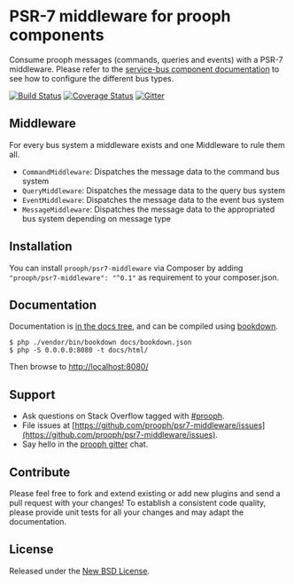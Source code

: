 # PSR-7 middleware for prooph components
Consume prooph messages (commands, queries and events) with a PSR-7 middleware. Please refer to the
[service-bus component documentation](https://github.com/prooph/service-bus) to see how to configure the different bus
types.

[![Build Status](https://travis-ci.org/prooph/psr7-middleware.svg?branch=master)](https://travis-ci.org/prooph/psr7-middleware)
[![Coverage Status](https://coveralls.io/repos/github/prooph/psr7-middleware/badge.svg?branch=master)](https://coveralls.io/github/prooph/psr7-middleware?branch=master)
[![Gitter](https://badges.gitter.im/Join%20Chat.svg)](https://gitter.im/prooph/improoph)

## Middleware
For every bus system a middleware exists and one Middleware to rule them all.

* `CommandMiddleware`: Dispatches the message data to the command bus system 
* `QueryMiddleware`: Dispatches the message data to the query bus system 
* `EventMiddleware`: Dispatches the message data to the event bus system 
* `MessageMiddleware`: Dispatches the message data to the appropriated bus system depending on message type

## Installation
You can install `prooph/psr7-middleware` via Composer by adding `"prooph/psr7-middleware": "^0.1"` 
as requirement to your composer.json. 

## Documentation

Documentation is [in the docs tree](docs/book/), and can be compiled using [bookdown](http://bookdown.io).

```console
$ php ./vendor/bin/bookdown docs/bookdown.json
$ php -S 0.0.0.0:8080 -t docs/html/
```

Then browse to [http://localhost:8080/](http://localhost:8080/)

## Support

- Ask questions on Stack Overflow tagged with [#prooph](https://stackoverflow.com/questions/tagged/prooph).
- File issues at [https://github.com/prooph/psr7-middleware/issues](https://github.com/prooph/psr7-middleware/issues).
- Say hello in the [prooph gitter](https://gitter.im/prooph/improoph) chat.

## Contribute

Please feel free to fork and extend existing or add new plugins and send a pull request with your changes!
To establish a consistent code quality, please provide unit tests for all your changes and may adapt the documentation.

## License

Released under the [New BSD License](LICENSE).
